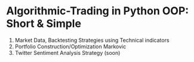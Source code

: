 # Algorithmic-Trading in Python OOP: Short & Simple

1) Market Data, Backtesting Strategies using Technical indicators
2) Portfolio Construction/Optimization Markovic
3) Twitter Sentiment Analysis Strategy (soon)
